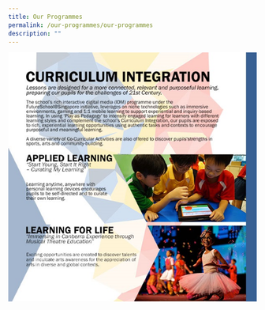 ```yaml
---
title: Our Programmes
permalink: /our-programmes/our-programmes
description: ""
---
```

![](/images/brochure-page-2.jpg)